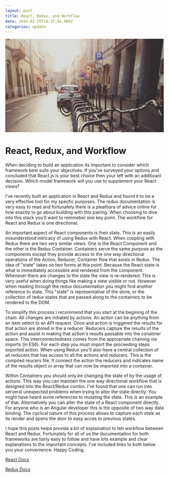 ```yaml
---
layout: post
title: React, Redux, and Workflow
date: 2016-02-25T14:37:44.000Z
categories: update
---
```


<img src="/images/fulls/01.jpg" class="fit image">

<h1>React, Redux, and Workflow</h1>

When deciding to build an application its important to consider which framework best suits your objectives. If you've surveyed your options and concluded that React.js is your best choice then your left with an additioanl decision. Which model framework will you use to supplement your React views?

I've recently built an application in React and Redux and found it to be a very effective tool for my specfic purposes. The redux documentation is very easy to read and fortunately there is a pleathora of advice online for how exactly to go about building with this pairing. When choosing to dive into this stack you'll want to remmeber one key point. The workflow for React and Redux is one directional. 

An important aspect of React components is their state. This is an easily misunderstood intricacy of using Redux with React. When coupling with Redux there are two very similar views. One is the React Component and the other is the Redux Container. Containers serve the same purpose as the components except they provide access to the one way directional operations of the Action, Reducer, Container flow that exists in Redux. The idea of "state" takes on two forms at this point. Because the React state is what is immediately accessible and rendered from the component. Whenever there are changes to the state the view is re-rendered. This is very useful when doing things like making a view visible or not. However when reading through the redux documentation you might find another reference to state. This "state" is representative of the store, or the collection of redux states that are passed along to the containers to be rendered to the DOM.


To simplify this process I recommend that you start at the begining of the chain. All changes are initiated by actions. An action can be anything from an item select to an API request. Once and action is triggered the results for that action are stored in the a reducer. Reducers capture the results of the action and assist in making that action's results passable into the conatiner space. This interconnectedness comes from the appropriate chaining via imports (in ES6). For each step you must import the proceeding steps exported action. When using Redux you'll also have a central collection of all reducers that has access to all the actions and reducers. This is the compiled reucers file. It connect the action the reducers and indicates name of the results object or array that can now be imported into a container.

Within Containers you should only be changing the state of by the usage of actions. This way you can maintain the one way directional workflow that is designed into the React/Redux combo. I've found that one can run into serveral unexpected problems when trying to alter the state directly. You might have heard some references to mutating the state. This is an example of that. Alternatively you can alter the state of a React component directly. For anyone who is an Angular developer this is the opposite of two way data binding. The cyclical nature of this process allows to capture each state as its render and opens the door to easy acces to previous states.

I hope this posts helps provide a bit of explaination to teh workflow between React and Redux. Fortunately for all of us the documentation for both frameworks are fairly easy to follow and have lots example and clear explanations to the important concepts. I've included links to both below you your convenience. Happy Coding.

<a href="https://facebook.github.io/react/docs/getting-started.html">React Docs</a>

<a href="http://redux.js.org/">Redux Docs</a>


